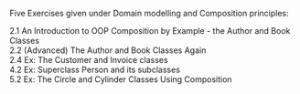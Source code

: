 Five Exercises given under Domain modelling and Composition principles:

2.1 An Introduction to OOP Composition by Example - the Author and Book Classes <br/>
2.2 (Advanced) The Author and Book Classes Again<br/>
2.4 Ex: The Customer and Invoice classes <br/>
4.2 Ex: Superclass Person and its subclasses <br/>
5.2 Ex: The Circle and Cylinder Classes Using Composition <br/>
